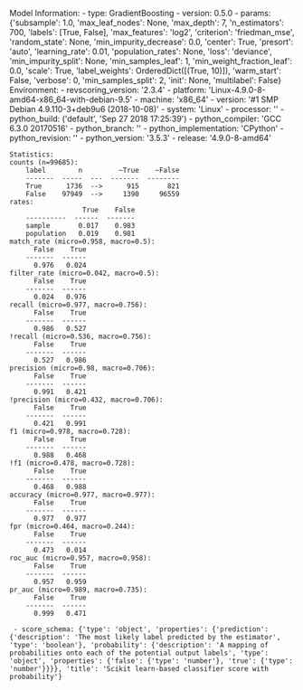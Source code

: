 Model Information:
	 - type: GradientBoosting
	 - version: 0.5.0
	 - params: {'subsample': 1.0, 'max_leaf_nodes': None, 'max_depth': 7, 'n_estimators': 700, 'labels': [True, False], 'max_features': 'log2', 'criterion': 'friedman_mse', 'random_state': None, 'min_impurity_decrease': 0.0, 'center': True, 'presort': 'auto', 'learning_rate': 0.01, 'population_rates': None, 'loss': 'deviance', 'min_impurity_split': None, 'min_samples_leaf': 1, 'min_weight_fraction_leaf': 0.0, 'scale': True, 'label_weights': OrderedDict([(True, 10)]), 'warm_start': False, 'verbose': 0, 'min_samples_split': 2, 'init': None, 'multilabel': False}
	Environment:
	 - revscoring_version: '2.3.4'
	 - platform: 'Linux-4.9.0-8-amd64-x86_64-with-debian-9.5'
	 - machine: 'x86_64'
	 - version: '#1 SMP Debian 4.9.110-3+deb9u6 (2018-10-08)'
	 - system: 'Linux'
	 - processor: ''
	 - python_build: ('default', 'Sep 27 2018 17:25:39')
	 - python_compiler: 'GCC 6.3.0 20170516'
	 - python_branch: ''
	 - python_implementation: 'CPython'
	 - python_revision: ''
	 - python_version: '3.5.3'
	 - release: '4.9.0-8-amd64'
	
	Statistics:
	counts (n=99685):
		label        n         ~True    ~False
		-------  -----  ---  -------  --------
		True      1736  -->      915       821
		False    97949  -->     1390     96559
	rates:
		              True    False
		----------  ------  -------
		sample       0.017    0.983
		population   0.019    0.981
	match_rate (micro=0.958, macro=0.5):
		  False    True
		-------  ------
		  0.976   0.024
	filter_rate (micro=0.042, macro=0.5):
		  False    True
		-------  ------
		  0.024   0.976
	recall (micro=0.977, macro=0.756):
		  False    True
		-------  ------
		  0.986   0.527
	!recall (micro=0.536, macro=0.756):
		  False    True
		-------  ------
		  0.527   0.986
	precision (micro=0.98, macro=0.706):
		  False    True
		-------  ------
		  0.991   0.421
	!precision (micro=0.432, macro=0.706):
		  False    True
		-------  ------
		  0.421   0.991
	f1 (micro=0.978, macro=0.728):
		  False    True
		-------  ------
		  0.988   0.468
	!f1 (micro=0.478, macro=0.728):
		  False    True
		-------  ------
		  0.468   0.988
	accuracy (micro=0.977, macro=0.977):
		  False    True
		-------  ------
		  0.977   0.977
	fpr (micro=0.464, macro=0.244):
		  False    True
		-------  ------
		  0.473   0.014
	roc_auc (micro=0.957, macro=0.958):
		  False    True
		-------  ------
		  0.957   0.959
	pr_auc (micro=0.989, macro=0.735):
		  False    True
		-------  ------
		  0.999   0.471
	
	 - score_schema: {'type': 'object', 'properties': {'prediction': {'description': 'The most likely label predicted by the estimator', 'type': 'boolean'}, 'probability': {'description': 'A mapping of probabilities onto each of the potential output labels', 'type': 'object', 'properties': {'false': {'type': 'number'}, 'true': {'type': 'number'}}}}, 'title': 'Scikit learn-based classifier score with probability'}

